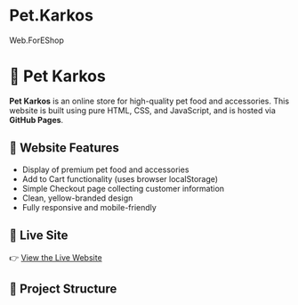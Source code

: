 # Pet.Karkos
Web.ForEShop
# 🐾 Pet Karkos

**Pet Karkos** is an online store for high-quality pet food and accessories. This website is built using pure HTML, CSS, and JavaScript, and is hosted via **GitHub Pages**.

## 🛒 Website Features

- Display of premium pet food and accessories
- Add to Cart functionality (uses browser localStorage)
- Simple Checkout page collecting customer information
- Clean, yellow-branded design
- Fully responsive and mobile-friendly

## 🚀 Live Site

👉 [View the Live Website](https://jimkarkos11.github.io/pet-karkos/)

## 📁 Project Structure